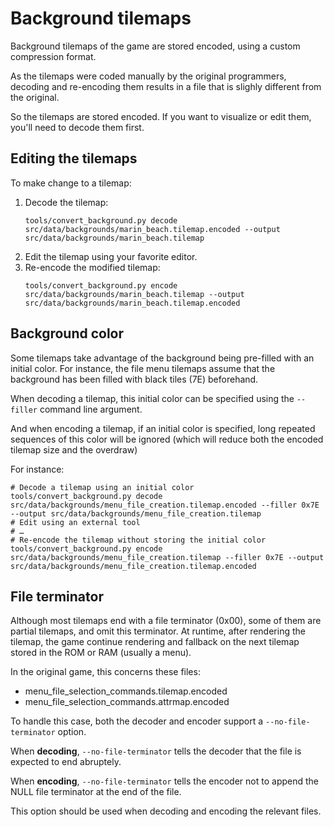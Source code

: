 # Background tilemaps

Background tilemaps of the game are stored encoded, using a custom compression format.

As the tilemaps were coded manually by the original programmers, decoding and re-encoding them results in a file that is slighly different from the original.

So the tilemaps are stored encoded. If you want to visualize or edit them, you'll need to decode them first.

## Editing the tilemaps

To make change to a tilemap:

1. Decode the tilemap:
    ```
    tools/convert_background.py decode src/data/backgrounds/marin_beach.tilemap.encoded --output src/data/backgrounds/marin_beach.tilemap
    ```
2. Edit the tilemap using your favorite editor.
3. Re-encode the modified tilemap:
    ```
    tools/convert_background.py encode src/data/backgrounds/marin_beach.tilemap --output src/data/backgrounds/marin_beach.tilemap.encoded
    ```

## Background color

Some tilemaps take advantage of the background being pre-filled with an initial color.
For instance, the file menu tilemaps assume that the background has been filled with black tiles
(7E) beforehand.

When decoding a tilemap, this initial color can be specified using the `--filler` command line argument.

And when encoding a tilemap, if an initial color is specified, long repeated sequences of this
color will be ignored (which will reduce both the encoded tilemap size and the overdraw)

For instance:

```
# Decode a tilemap using an initial color
tools/convert_background.py decode src/data/backgrounds/menu_file_creation.tilemap.encoded --filler 0x7E --output src/data/backgrounds/menu_file_creation.tilemap
# Edit using an external tool
# …
# Re-encode the tilemap without storing the initial color
tools/convert_background.py encode src/data/backgrounds/menu_file_creation.tilemap --filler 0x7E --output src/data/backgrounds/menu_file_creation.tilemap.encoded
```

## File terminator

Although most tilemaps end with a file terminator (0x00), some of them are partial tilemaps, and omit
this terminator. At runtime, after rendering the tilemap, the game continue rendering and fallback on
the next tilemap stored in the ROM or RAM (usually a menu).

In the original game, this concerns these files:
- menu_file_selection_commands.tilemap.encoded
- menu_file_selection_commands.attrmap.encoded

To handle this case, both the decoder and encoder support a `--no-file-terminator` option.

When **decoding**, `--no-file-terminator` tells the decoder that the file is expected to end abruptely.

When **encoding**, `--no-file-terminator` tells the encoder not to append the NULL file terminator at the end of the file.

This option should be used when decoding and encoding the relevant files.
